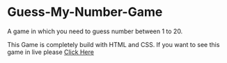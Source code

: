 # Guess-My-Number-Game
A game in which you need to guess number between 1 to 20.

This Game is completely build with HTML and CSS.
If you want to see this game in live please <a href=https://guess-my-number-arpit.netlify.app>Click Here<a>
